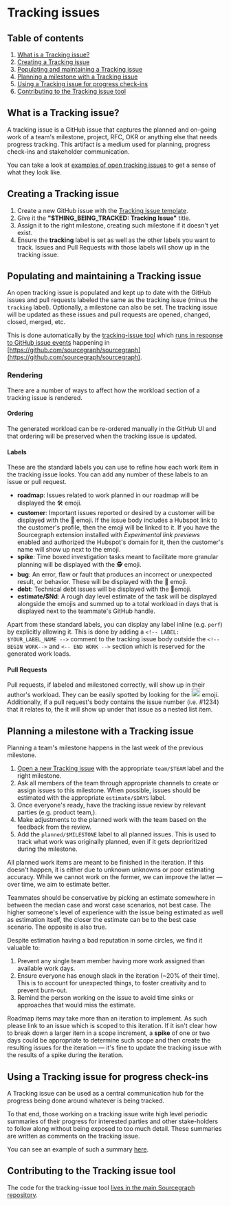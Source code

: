 # Tracking issues

## Table of contents

1. [What is a Tracking issue?](#what-is-a-tracking-issue)
1. [Creating a Tracking issue](#creating-a-tracking-issue)
1. [Populating and maintaining a Tracking issue](#populating-and-maintaining-a-tracking-issue)
1. [Planning a milestone with a Tracking issue](#planning-a-milestone-with-a-tracking-issue)
1. [Using a Tracking issue for progress check-ins](#using-a-tracking-issue-for-progress-check-ins)
1. [Contributing to the Tracking issue tool](#contributing-to-the-tracking-issue-tool)

## What is a Tracking issue?

A tracking issue is a GitHub issue that captures the planned and on-going work of a team's milestone, project, RFC, OKR or anything else that needs progress tracking. This artifact is a medium used for planning, progress check-ins and stakeholder communication.

You can take a look at [examples of open tracking issues](https://github.com/sourcegraph/sourcegraph/issues?q=is%3Aopen+is%3Aissue+label%3Atracking) to get a sense of what they look like.

## Creating a Tracking issue

1. Create a new GitHub issue with the [Tracking issue template](https://github.com/sourcegraph/sourcegraph/issues/new?assignees=&labels=tracking&template=tracking_issue.md&title=%24TEAM%3A+%24MILESTONE+Tracking+issue).
1. Give it the **"$THING_BEING_TRACKED: Tracking Issue"** title.
1. Assign it to the right milestone, creating such milestone if it doesn't yet exist.
1. Ensure the **tracking** label is set as well as the other labels you want to track. Issues and Pull Requests with those labels will show up in the tracking issue.

## Populating and maintaining a Tracking issue

An open tracking issue is populated and kept up to date with the GitHub issues and pull requests labeled the same as the tracking issue (minus the `tracking` label). Optionally, a milestone can also be set. The tracking issue will be updated as these issues and pull requests are opened, changed, closed, merged, etc.

This is done automatically by the [tracking-issue tool](#contributing-to-the-tracking-issue-tool) which [runs in response to GitHub issue events](https://github.com/sourcegraph/sourcegraph/blob/master/.github/workflows/tracking-issue.yml#L6) happening in [https://github.com/sourcegraph/sourcegraph](https://github.com/sourcegraph/sourcegraph).

### Rendering

There are a number of ways to affect how the workload section of a tracking issue is rendered.

#### Ordering

The generated workload can be re-ordered manually in the GitHub UI and that ordering will be preserved when the tracking issue is updated.

#### Labels

These are the standard labels you can use to refine how each work item in the tracking issue looks. You can add any number of these labels to an issue or pull request.

- **roadmap**: Issues related to work planned in our roadmap will be displayed the 🛠 emoji.
- **customer**: Important issues reported or desired by a customer will be displayed with the 👩 emoji. If the issue body includes a Hubspot link to the customer's profile, then the emoji will be linked to it. If you have the Sourcegraph extension installed with *Experimental link previews* enabled and authorized the Hubspot's domain for it, then the customer's name will show up next to the emoji.
- **spike**: Time boxed investigation tasks meant to facilitate more granular planning will be displayed with the 🕵️ emoji.
- **bug**: An error, flaw or fault that produces an incorrect or unexpected result, or behavior. These will be displayed with the 🐛 emoji.
- **debt**: Technical debt issues will be displayed with the 🧶emoji.
- **estimate/$Nd**: A rough day level estimate of the task will be displayed alongside the emojis and summed up to a total workload in days that is displayed next to the teammate's GitHub handle.

Apart from these standard labels, you can display any label inline (e.g. `perf`) by explicitly allowing it. This is done by adding a `<!-- LABEL: $YOUR_LABEL_NAME -->` comment to the tracking issue body outside the `<!-- BEGIN WORK-->` and `<-- END WORK -->` section which is reserved for the generated work loads.

#### Pull Requests

Pull requests, if labeled and milestoned correctly, will show up in their author's workload. They can be easily spotted by looking for the <img src="https://github.githubassets.com/images/icons/emoji/shipit.png" height=20 width=20/> emoji. Additionally, if a pull request's body contains the issue number (i.e. #1234) that it relates to, the it will show up under that issue as a nested list item.

## Planning a milestone with a Tracking issue

Planning a team's milestone happens in the last week of the previous milestone.

1. [Open a new Tracking issue](#creating-a-tracking-issue) with the appropriate `team/$TEAM` label and the right milestone.
1. Ask all members of the team through appropriate channels to create or assign issues to this milestone. When possible, issues should be estimated with the appropriate `estimate/$DAYS` label.
1. Once everyone's ready, have the tracking issue review by relevant parties (e.g. product team,).
1. Make adjustments to the planned work with the team based on the feedback from the review.
1. Add the `planned/$MILESTONE` label to all planned issues. This is used to track what work was originally planned, even if it gets deprioritized during the milestone.

All planned work items are meant to be finished in the iteration. If this doesn't happen, it is either due to unknown unknowns or poor estimating accuracy. While we cannot work on the former, we can improve the latter — over time, we aim to estimate better.

Teammates should be conservative by picking an estimate somewhere in between the median case and worst case scenarios, not best case. The higher someone's level of experience with the issue being estimated as well as estimation itself, the closer the estimate can be to the best case scenario. The opposite is also true.

Despite estimation having a bad reputation in some circles, we find it valuable to:

1. Prevent any single team member having more work assigned than available work days.
1. Ensure everyone has enough slack in the iteration (~20% of their time). This is to account for unexpected things, to foster creativity and to prevent burn-out.
1. Remind the person working on the issue to avoid time sinks or approaches that would miss the estimate.

Roadmap items may take more than an iteration to implement. As such please link to an issue which is scoped to this iteration. If it isn't clear how to break down a larger item in a scope increment, a **spike** of one or two days could be appropriate to determine such scope and then create the resulting issues for the iteration — it's fine to update the tracking issue with the results of a spike during the iteration.

## Using a Tracking issue for progress check-ins

A Tracking issue can be used as a central communication hub for the progress being done around whatever is being tracked.

To that end, those working on a tracking issue write high level periodic summaries of their progress for interested parties and other stake-holders to follow along without being exposed to too much detail. These summaries are written as comments on the tracking issue.

You can see an example of such a summary [here](https://github.com/sourcegraph/sourcegraph/issues/9910#issuecomment-616405856).

## Contributing to the Tracking issue tool

The code for the tracking-issue tool [lives in the main Sourcegraph repository](https://github.com/sourcegraph/sourcegraph/tree/master/internal/cmd/tracking-issue).
